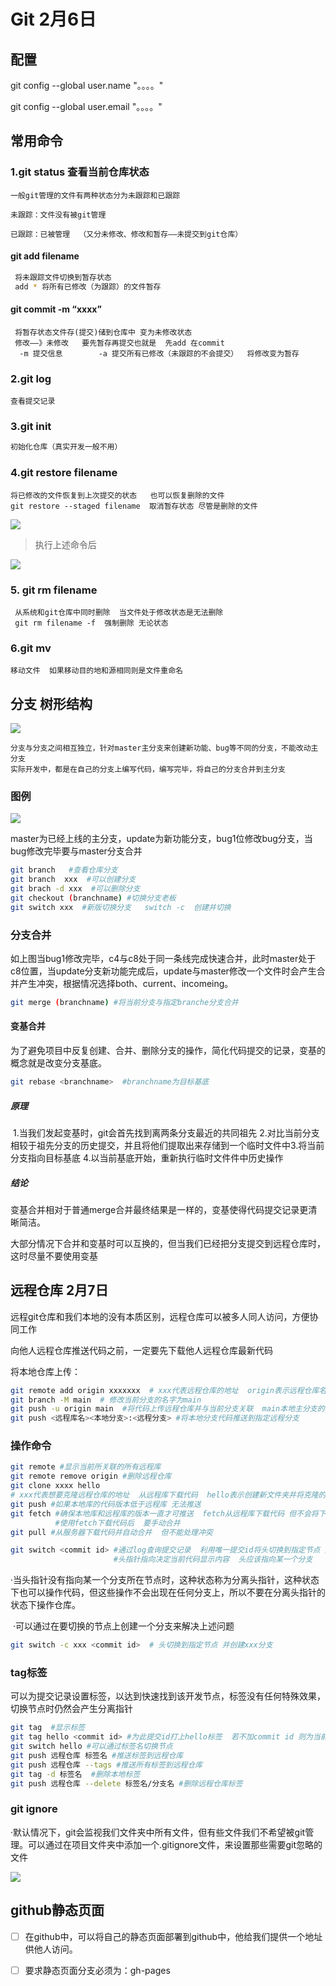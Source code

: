 # Git   2月6日

## 配置

git config --global user.name "。。。。"   

git config --global user.email "。。。。"   

## 常用命令

### 1.git status     查看当前仓库状态

```b
一般git管理的文件有两种状态分为未跟踪和已跟踪 

未跟踪：文件没有被git管理

已跟踪：已被管理  （又分未修改、修改和暂存——未提交到git仓库） 

```

####  git add filename

```bash
 将未跟踪文件切换到暂存状态
 add * 将所有已修改（为跟踪）的文件暂存
```

#### git commit  -m “xxxx”

```bas
 将暂存状态文件存(提交)储到仓库中 变为未修改状态
 修改——》未修改   要先暂存再提交也就是  先add 在commit 
  -m 提交信息        -a 提交所有已修改（未跟踪的不会提交）  将修改变为暂存
```

### 2.git log

```ba
查看提交记录
```

### 3.git init

```bash
初始化仓库（真实开发一般不用）
```

### 4.git restore filename

```ba
将已修改的文件恢复到上次提交的状态   也可以恢复删除的文件
git restore --staged filename  取消暂存状态 尽管是删除的文件
```

![](C:\Users\LENOVO\Desktop\练习文件\360截图20230206120143627.jpg)

>执行上述命令后

![](C:\Users\LENOVO\Desktop\练习文件\360截图20230206120149950.jpg)

### 5. git rm filename

```ba
 从系统和git仓库中同时删除  当文件处于修改状态是无法删除   
 git rm filename -f  强制删除 无论状态
```

### 6.git mv

```ba
移动文件  如果移动目的地和源相同则是文件重命名
```

## 分支  树形结构

![](C:\Users\LENOVO\Desktop\练习文件\360截图20230206124219791.jpg)

```ba
分支与分支之间相互独立，针对master主分支来创建新功能、bug等不同的分支，不能改动主分支
实际开发中，都是在自己的分支上编写代码，编写完毕，将自己的分支合并到主分支
```

### 图例

![](C:\Users\LENOVO\Desktop\练习文件\360截图20230206155013937.jpg)

master为已经上线的主分支，update为新功能分支，bug1位修改bug分支，当bug修改完毕要与master分支合并

```bash
git branch   #查看仓库分支
git branch  xxx  #可以创建分支
git brach -d xxx  #可以删除分支
git checkout (branchname) #切换分支老板
git switch xxx  #新版切换分支   switch -c  创建并切换
```

### 分支合并

如上图当bug1修改完毕，c4与c8处于同一条线完成快速合并，此时master处于c8位置，当update分支新功能完成后，update与master修改一个文件时会产生合并产生冲突，根据情况选择both、current、incomeing。

```bash
git merge (branchname) #将当前分支与指定branche分支合并
```

#### 变基合并

为了避免项目中反复创建、合并、删除分支的操作，简化代码提交的记录，变基的概念就是改变分支基底。 

```bash
git rebase <branchname>  #branchname为目标基底
```

##### 原理

​	1.当我们发起变基时，git会首先找到离两条分支最近的共同祖先
​	2.对比当前分支相较于祖先分支的历史提交，并且将他们提取出来存储到一个临时文件中
​	3.将当前分支指向目标基底
​	4.以当前基底开始，重新执行临时文件件中历史操作

##### 结论

变基合并相对于普通merge合并最终结果是一样的，变基使得代码提交记录更清晰简洁。

大部分情况下合并和变基时可以互换的，但当我们已经把分支提交到远程仓库时，这时尽量不要使用变基

## 远程仓库  2月7日

远程git仓库和我们本地的没有本质区别，远程仓库可以被多人同人访问，方便协同工作

向他人远程仓库推送代码之前，一定要先下载他人远程仓库最新代码

将本地仓库上传：

```bash
git remote add origin xxxxxxx  # xxx代表远程仓库的地址  origin表示远程仓库名称  将本地库与远程库关联
git branch -M main  # 修改当前分支的名字为main
git push -u origin main  #将代码上传远程仓库并与当前分支关联  main本地主分支的名称  
git push <远程库名><本地分支>:<远程分支> #将本地分支代码推送到指定远程分支
```

### 操作命令

```bash
git remote #显示当前所关联的所有远程库
git remote remove origin #删除远程仓库
git clone xxxx hello  
# xxx代表想要克隆远程仓库的地址  从远程库下载代码  hello表示创建新文件夹并将克隆的代码放入其中
git push #如果本地库的代码版本低于远程库 无法推送
git fetch #确保本地库和远程库的版本一直才可推送  fetch从远程库下载代码 但不会将下载的代码与本地当前分支自动合并
          #使用fetch下载代码后  要手动合并
git pull #从服务器下载代码并自动合并  但不能处理冲突
```





```bash
git switch <commit id> #通过log查询提交记录  利用唯一提交id将头切换到指定节点 这个操作会分离头指针 
                       #头指针指向决定当前代码显示内容  头应该指向某一个分支
```

​	·当头指针没有指向某一个分支所在节点时，这种状态称为分离头指针，这种状态下也可以操作代码，但这些操作不会出现在任何分支上，所以不要在分离头指针的状态下操作仓库。

​	·可以通过在要切换的节点上创建一个分支来解决上述问题

```bash
git switch -c xxx <commit id>  # 头切换到指定节点 并创建xxx分支
```

### tag标签

可以为提交记录设置标签，以达到快速找到该开发节点，标签没有任何特殊效果，切换节点时仍然会产生分离指针

```bash
git tag  #显示标签
git tag hello <commit id> #为此提交id打上hello标签  若不加commit id 则为当前节点添加标签
git switch hello #可以通过标签名切换节点
git push 远程仓库 标签名 #推送标签到远程仓库
git push 远程仓库 --tags #推送所有标签到远程仓库
git tag -d 标签名  #删除本地标签
git push 远程仓库 --delete 标签名/分支名 #删除远程仓库标签
```

### git ignore

​	·默认情况下，git会监视我们文件夹中所有文件，但有些文件我们不希望被git管理。可以通过在项目文件夹中添加一个.gitignore文件，来设置那些需要git忽略的文件

![](C:\Users\LENOVO\Desktop\练习文件\360截图20230207135408608.jpg)



## github静态页面

- [ ] 在github中，可以将自己的静态页面部署到github中，他给我们提供一个地址供他人访问。
- [ ] 要求静态页面分支必须为：gh-pages

















